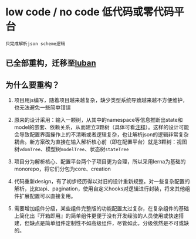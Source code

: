 # low code / no code 低代码或零代码平台

`只完成解析json scheme逻辑`

## 已全部重构，迁移至[luban](https://github.com/HiWayne/luban)

## 为什么要重构？

1. 项目用js编写，随着项目越来越复杂，缺少类型系统导致越来越不方便维护，也无法避免一些简单错误

2. 原来的设计采用：输入一颗树，从其中的namespace等信息推断出state和model的嵌套、依赖关系，从而建立3颗树（具体可看[注释](https://github.com/HiWayne/shekina/blob/master/src/core/compile/index.js)）。这样的设计可能会导致配置界面操作上的不清晰或者逻辑复杂，也让解析json的逻辑非常复杂耦合。新方案改为直接在输入解析核心前（即在配置平台）就是3颗树：视图树`vdomTree`、模型树`modelTree`、状态树`stateTree`

3. 项目分为解析核心、配置平台两个子项目更为合理，所以采用lerna为基础的monorepo，将它们分包为core、creation

4. 代码重新design，有了初步经历得以对旧的设计重新规整。对一些复杂配置的解析，比如api、pagination，使用自定义hooks对逻辑进行封装，将来其他组件扩展配置可以直接复用。

5. 需要增加组件分级，某些组件完整版的功能配置太过复杂，在复杂组件的基础上简化出『开箱即用』的简单组件更便于没有开发经验的人员使用或快速搭建，但缺点是简单组件定制性不如高级组件，尽管如此，分级依然是不可或缺的。
